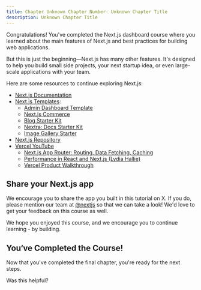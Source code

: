 ```yaml
---
title: Chapter Unknown Chapter Number: Unknown Chapter Title
description: Unknown Chapter Title
---
```


Congratulations! You've completed the Next.js dashboard course where you
learned about the main features of Next.js and best practices for building web
applications.

But this is just the beginning—Next.js has many other features. It's designed
to help you build small side projects, your next startup idea, or even large-
scale applications with your team.

Here are some resources to continue exploring Next.js:

  * [Next.js Documentation](/docs)
  * [Next.js Templates](https://vercel.com/templates?framework=next.js):
    * [Admin Dashboard Template](https://vercel.com/templates/next.js/admin-dashboard-tailwind-planetscale-react-nextjs)
    * [Next.js Commerce](https://vercel.com/templates/next.js/nextjs-commerce)
    * [Blog Starter Kit](https://vercel.com/templates/next.js/blog-starter-kit)
    * [Nextra: Docs Starter Kit](https://vercel.com/templates/next.js/documentation-starter-kit)
    * [Image Gallery Starter](https://vercel.com/templates/next.js/image-gallery-starter)
  * [Next.js Repository](https://github.com/vercel/next.js)
  * [Vercel YouTube](https://www.youtube.com/@VercelHQ/videos)
    * [Next.js App Router: Routing, Data Fetching, Caching](https://www.youtube.com/watch?v=gSSsZReIFRk)
    * [Performance in React and Next.js (Lydia Hallie)](https://www.youtube.com/watch?v=SqVLqvsiAYQ)
    * [Vercel Product Walkthrough](https://www.youtube.com/watch?v=sPmat30SE4k)

## Share your Next.js app

We encourage you to share the app you built in this tutorial on X. If you do,
please mention our team at [@nextjs](https://twitter.com/nextjs) so that we
can take a look! We'd love to get your feedback on this course as well.

We hope you enjoyed this course, and we encourage you to continue learning -
by building.

## You‘ve Completed the Course!

Now that you've completed the final chapter, you're ready for the next steps.

Was this helpful?

